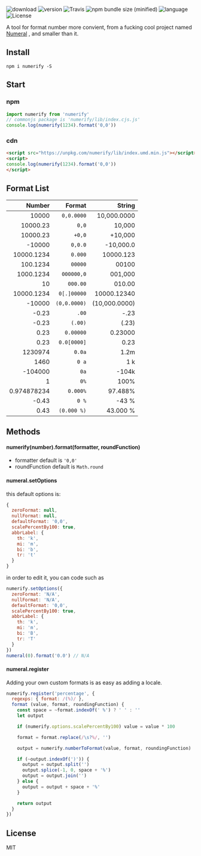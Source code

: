![download](https://img.shields.io/npm/dm/numerify.svg)
![version](https://img.shields.io/npm/v/numerify.svg)
![Travis](https://img.shields.io/travis/xiguaxigua/numerify.svg)
![npm bundle size (minified)](https://img.shields.io/bundlephobia/min/numerify@1.0.7.svg)
![language](https://img.shields.io/badge/language-javascript-yellow.svg)
![License](https://img.shields.io/badge/license-MIT-000000.svg)

A tool for format number more convient, from a fucking cool project named [Numeral](http://numeraljs.com/) , and smaller than it.

## Install

`npm i numerify -S`

## Start

### npm

```js
import numerify from 'numerify'
// commonjs package is 'numerify/lib/index.cjs.js'
console.log(numerify(1234).format('0,0'))
```

### cdn

```html
<script src="https://unpkg.com/numerify/lib/index.umd.min.js"></script>
<script>
console.log(numerify(1234).format('0,0'))
</script>
```

## Format List

| Number | Format | String |
| --: | --: | --: |
| 10000 | `0,0.0000` | 10,000.0000 |
| 10000.23 | `0,0` | 10,000 |
| 10000.23 | `+0,0` | +10,000 |
| -10000 | `0,0.0` | -10,000.0 |
| 10000.1234 | `0.000` | 10000.123 |
| 100.1234 | `00000` | 00100 |
| 1000.1234 | `000000,0` | 001,000 |
| 10 | `000.00` | 010.00 |
| 10000.1234 | `0[.]00000` | 10000.12340 |
| -10000 | `(0,0.0000)` | (10,000.0000) |
| -0.23 | `.00` | -.23 |
| -0.23 | `(.00)` | (.23) |
| 0.23 | `0.00000` | 0.23000 |
| 0.23 | `0.0[0000]` | 0.23 |
| 1230974 | `0.0a` | 1.2m |
| 1460 | `0 a` | 1 k |
| -104000 | `0a` | -104k |
| 1 | `0%` | 100% |
| 0.974878234 | `0.000%` | 97.488% |
| -0.43 | `0 %` | -43 % |
| 0.43 | `(0.000 %)` | 43.000 % |

## Methods

#### numerify(number).format(formatter, roundFunction)

- formatter default is `'0,0'`
- roundFunction default is `Math.round`

#### numeral.setOptions

this default options is:

```js
{
  zeroFormat: null,
  nullFormat: null,
  defaultFormat: '0,0',
  scalePercentBy100: true,
  abbrLabel: {
    th: 'k',
    mi: 'm',
    bi: 'b',
    tr: 't'
  }
}
```

in order to edit it, you can code such as

```js
numerify.setOptions({
  zeroFormat: 'N/A',
  nullFormat: 'N/A',
  defaultFormat: '0,0',
  scalePercentBy100: true,
  abbrLabel: {
    th: 'k',
    mi: 'm',
    bi: 'B',
    tr: 'T'
  }
})
numeral(0).format('0.0') // N/A
```

#### numeral.register

Adding your own custom formats is as easy as adding a locale.

```js
numerify.register('percentage', {
  regexps: { format: /(%)/ },
  format (value, format, roundingFunction) {
    const space = ~format.indexOf(' %') ? ' ' : ''
    let output

    if (numerify.options.scalePercentBy100) value = value * 100

    format = format.replace(/\s?%/, '')

    output = numerify.numberToFormat(value, format, roundingFunction)

    if (~output.indexOf(')')) {
      output = output.split('')
      output.splice(-1, 0, space + '%')
      output = output.join('')
    } else {
      output = output + space + '%'
    }

    return output
  }
})
```

## License

MIT
